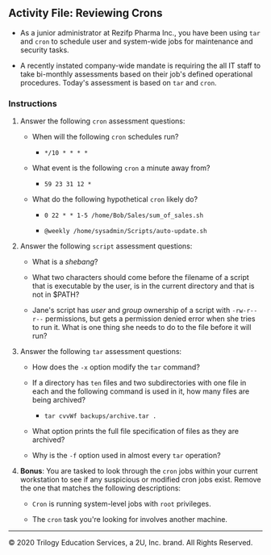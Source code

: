 ## Activity File: Reviewing Crons

- As a junior administrator at Rezifp Pharma Inc., you have been using `tar` and `cron` to schedule user and system-wide jobs for maintenance and security tasks.

- A recently instated company-wide mandate is requiring the all IT staff to take bi-monthly assessments based on their job's defined operational procedures. Today's assessment is based on `tar` and `cron`. 


### Instructions 

1. Answer the following `cron` assessment questions:

    - When will the following `cron` schedules run?

      - `*/10 * * * *` 

    - What event is the following `cron` a minute away from?

      - `59 23 31 12 *`

    - What do the following hypothetical `cron` likely do?

      - `0 22 * * 1-5 /home/Bob/Sales/sum_of_sales.sh`

      - `@weekly /home/sysadmin/Scripts/auto-update.sh`


2. Answer the following `script` assessment questions:

    - What is a _shebang_?

    - What two characters should come before the filename of a script that is executable by the user, is in the current directory and that is not in $PATH?

    - Jane's script has _user_ and _group_ ownership of a script with `-rw-r--r--` permissions, but gets a permission denied error when she tries to run it. What is one thing she needs to do to the file before it will run?

3. Answer the following `tar` assessment questions:

    - How does the `-x` option modify the `tar` command?

    - If a directory has `ten` files and two subdirectories with one file in each and the following command is used in it, how many files are being archived?

      -  `tar cvvWf backups/archive.tar .`

    - What option prints the full file specification of files as they are archived?

    - Why is the `-f` option used in almost every `tar` operation?

4. **Bonus**: You are tasked to look through the `cron` jobs within your current workstation to see if any suspicious or modified cron jobs exist. Remove the one that matches the following descriptions:

   - `Cron` is running system-level jobs with `root` privileges.

   - The `cron` task you're looking for involves another machine.

---
© 2020 Trilogy Education Services, a 2U, Inc. brand. All Rights Reserved.  
